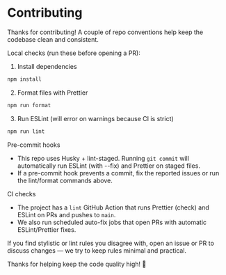 # Contributing

Thanks for contributing! A couple of repo conventions help keep the codebase clean and consistent.

Local checks (run these before opening a PR):

1. Install dependencies

```powershell
npm install
```

2. Format files with Prettier

```powershell
npm run format
```

3. Run ESLint (will error on warnings because CI is strict)

```powershell
npm run lint
```

Pre-commit hooks

- This repo uses Husky + lint-staged. Running `git commit` will automatically run ESLint (with --fix) and Prettier on staged files.
- If a pre-commit hook prevents a commit, fix the reported issues or run the lint/format commands above.

CI checks

- The project has a `lint` GitHub Action that runs Prettier (check) and ESLint on PRs and pushes to `main`.
- We also run scheduled auto-fix jobs that open PRs with automatic ESLint/Prettier fixes.

If you find stylistic or lint rules you disagree with, open an issue or PR to discuss changes — we try to keep rules minimal and practical.

Thanks for helping keep the code quality high! 🎯
